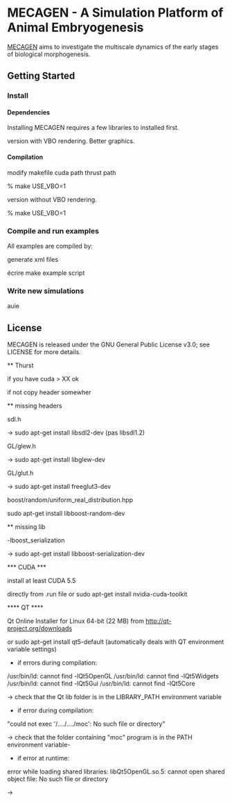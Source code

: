 # MECAGEN - A Simulation Platform of Animal Embryogenesis

[MECAGEN](http://www.mecagen.org) aims to investigate the multiscale dynamics of the early stages of biological morphogenesis. 

## Getting Started

### Install

#### Dependencies

Installing MECAGEN requires a few libraries to installed first. 

version with VBO rendering. Better graphics. 

#### Compilation

modify makefile 
cuda path 
thrust path

%  make USE_VBO=1

version without VBO rendering.

%  make USE_VBO=1

### Compile and run examples

All examples are compiled by:


generate xml files

écrire make example script


### Write new simulations

auie

## License

MECAGEN is released under the GNU General Public License v3.0; see LICENSE for more details.




** Thurst 

if you have cuda > XX ok 

if not copy header somewher


** missing headers

sdl.h

-> sudo apt-get install libsdl2-dev (pas libsdl1.2)

GL/glew.h

-> sudo apt-get install libglew-dev

GL/glut.h

-> sudo apt-get install freeglut3-dev

 boost/random/uniform_real_distribution.hpp

sudo apt-get install libboost-random-dev


** missing lib

-lboost_serialization

-> sudo apt-get install libboost-serialization-dev

*** CUDA ***

install at least CUDA 5.5

directly from .run file or sudo apt-get install nvidia-cuda-toolkit

**** QT ****

Qt Online Installer for Linux 64-bit (22 MB) from http://qt-project.org/downloads

or sudo apt-get install qt5-default (automatically deals with QT environment variable settings)


* if errors during compilation:

/usr/bin/ld: cannot find -lQt5OpenGL
/usr/bin/ld: cannot find -lQt5Widgets
/usr/bin/ld: cannot find -lQt5Gui
/usr/bin/ld: cannot find -lQt5Core

-> check that the Qt lib folder is in the LIBRARY_PATH environment variable

* if error during compilation: 

"could not exec '/..../..../moc': No such file or directory"

-> check that the folder containing "moc" program is in the PATH environment variable-
* if error at runtime:

error while loading shared libraries: libQt5OpenGL.so.5: cannot open shared object file: No such file or directory

-> 
